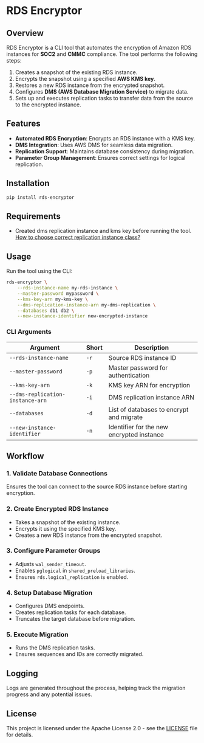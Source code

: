 # RDS Encryptor

## Overview
RDS Encryptor is a CLI tool that automates the encryption of Amazon RDS instances for **SOC2** and **CMMC** compliance. The tool performs the following steps:

1. Creates a snapshot of the existing RDS instance.
2. Encrypts the snapshot using a specified **AWS KMS key**.
3. Restores a new RDS instance from the encrypted snapshot.
4. Configures **DMS (AWS Database Migration Service)** to migrate data.
5. Sets up and executes replication tasks to transfer data from the source to the encrypted instance.

## Features
- **Automated RDS Encryption**: Encrypts an RDS instance with a KMS key.
- **DMS Integration**: Uses AWS DMS for seamless data migration.
- **Replication Support**: Maintains database consistency during migration.
- **Parameter Group Management**: Ensures correct settings for logical replication.

## Installation
```sh
pip install rds-encryptor
```

## Requirements
- Created dms replication instance and kms key before running the tool. [How to choose correct replication instance class?](https://docs.aws.amazon.com/dms/latest/userguide/CHAP_BestPractices.SizingReplicationInstance.html)

## Usage
Run the tool using the CLI:
```sh
rds-encryptor \
    --rds-instance-name my-rds-instance \
    --master-password mypassword \
    --kms-key-arn my-kms-key \
    --dms-replication-instance-arn my-dms-replication \
    --databases db1 db2 \
    --new-instance-identifier new-encrypted-instance
```

### CLI Arguments
| Argument | Short | Description |
|----------|-------|-------------|
| `--rds-instance-name` | `-r` | Source RDS instance ID |
| `--master-password` | `-p` | Master password for authentication |
| `--kms-key-arn` | `-k` | KMS key ARN for encryption |
| `--dms-replication-instance-arn` | `-i` | DMS replication instance ARN |
| `--databases` | `-d` | List of databases to encrypt and migrate |
| `--new-instance-identifier` | `-n` | Identifier for the new encrypted instance |

## Workflow
### 1. Validate Database Connections
Ensures the tool can connect to the source RDS instance before starting encryption.

### 2. Create Encrypted RDS Instance
- Takes a snapshot of the existing instance.
- Encrypts it using the specified KMS key.
- Creates a new RDS instance from the encrypted snapshot.

### 3. Configure Parameter Groups
- Adjusts `wal_sender_timeout`.
- Enables `pglogical` in `shared_preload_libraries`.
- Ensures `rds.logical_replication` is enabled.

### 4. Setup Database Migration
- Configures DMS endpoints.
- Creates replication tasks for each database.
- Truncates the target database before migration.

### 5. Execute Migration
- Runs the DMS replication tasks.
- Ensures sequences and IDs are correctly migrated.

## Logging
Logs are generated throughout the process, helping track the migration progress and any potential issues.

## License
This project is licensed under the Apache License 2.0 - see the [LICENSE](LICENSE) file for details.
